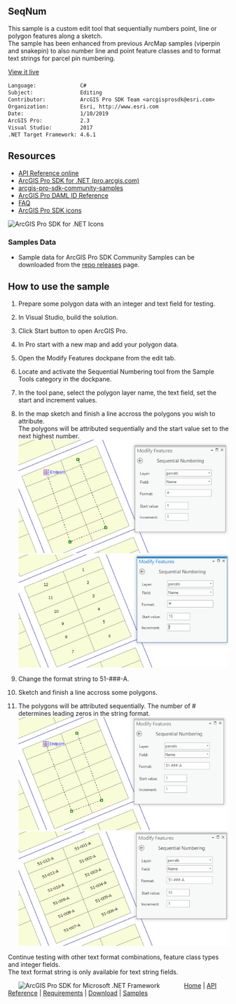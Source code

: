 ## SeqNum

<!-- TODO: Write a brief abstract explaining this sample -->
This sample is a custom edit tool that sequentially numbers point, line or polygon features along a sketch.  
The sample has been enhanced from previous ArcMap samples (viperpin and snakepin) to also number line and point feature classes and to format text strings for parcel pin numbering.  
  


<a href="http://pro.arcgis.com/en/pro-app/sdk/" target="_blank">View it live</a>

<!-- TODO: Fill this section below with metadata about this sample-->
```
Language:              C#
Subject:               Editing
Contributor:           ArcGIS Pro SDK Team <arcgisprosdk@esri.com>
Organization:          Esri, http://www.esri.com
Date:                  1/10/2019
ArcGIS Pro:            2.3
Visual Studio:         2017
.NET Target Framework: 4.6.1
```

## Resources

* [API Reference online](https://pro.arcgis.com/en/pro-app/sdk/api-reference)
* <a href="https://pro.arcgis.com/en/pro-app/sdk/" target="_blank">ArcGIS Pro SDK for .NET (pro.arcgis.com)</a>
* [arcgis-pro-sdk-community-samples](https://github.com/Esri/arcgis-pro-sdk-community-samples)
* [ArcGIS Pro DAML ID Reference](https://github.com/Esri/arcgis-pro-sdk/wiki/ArcGIS-Pro-DAML-ID-Reference)
* [FAQ](https://github.com/Esri/arcgis-pro-sdk/wiki/FAQ)
* [ArcGIS Pro SDK icons](https://github.com/Esri/arcgis-pro-sdk/releases/tag/2.3.0.15769)

![ArcGIS Pro SDK for .NET Icons](https://Esri.github.io/arcgis-pro-sdk/images/Home/Image-of-icons.png  "ArcGIS Pro SDK Icons")

### Samples Data

* Sample data for ArcGIS Pro SDK Community Samples can be downloaded from the [repo releases](https://github.com/Esri/arcgis-pro-sdk-community-samples/releases) page.  

## How to use the sample
<!-- TODO: Explain how this sample can be used. To use images in this section, create the image file in your sample project's screenshots folder. Use relative url to link to this image using this syntax: ![My sample Image](FacePage/SampleImage.png) -->
1. Prepare some polygon data with an integer and text field for testing.  
1. In Visual Studio, build the solution.  
1. Click Start button to open ArcGIS Pro.  
1. In Pro start with a new map and add your polygon data.    
1. Open the Modify Features dockpane from the edit tab.  
1. Locate and activate the Sequential Numbering tool from the Sample Tools category in the dockpane.  
1. In the tool pane, select the polygon layer name, the text field, set the start and increment values.  
1. In the map sketch and finish a line accross the polygons you wish to attribute.  
The polygons will be attributed sequentially and the start value set to the next highest number.  
![UI](Screenshots/poly_sketch.png)  
![UI](Screenshots/poly_result.png)  
  
1. Change the format string to 51-###-A.  
1. Sketch and finish a line accross some polygons.  
1. The polygons will be attributed sequentially. The number of # determines leading zeros in the string format.  
![UI](Screenshots/poly_format_sketch.png)  
![UI](Screenshots/poly_format_result.png)  
  
Continue testing with other text format combinations, feature class types and integer fields.  
The text format string is only available for text string fields.  
  


<!-- End -->

&nbsp;&nbsp;&nbsp;&nbsp;&nbsp;&nbsp;<img src="https://esri.github.io/arcgis-pro-sdk/images/ArcGISPro.png"  alt="ArcGIS Pro SDK for Microsoft .NET Framework" height = "20" width = "20" align="top"  >
&nbsp;&nbsp;&nbsp;&nbsp;&nbsp;&nbsp;&nbsp;&nbsp;&nbsp;&nbsp;&nbsp;&nbsp;
[Home](https://github.com/Esri/arcgis-pro-sdk/wiki) | <a href="https://pro.arcgis.com/en/pro-app/sdk/api-reference" target="_blank">API Reference</a> | [Requirements](https://github.com/Esri/arcgis-pro-sdk/wiki#requirements) | [Download](https://github.com/Esri/arcgis-pro-sdk/wiki#installing-arcgis-pro-sdk-for-net) | <a href="https://github.com/esri/arcgis-pro-sdk-community-samples" target="_blank">Samples</a>
